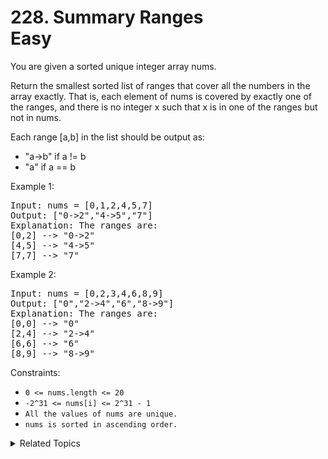 # 228. Summary Ranges<br> Easy

You are given a sorted unique integer array nums.

Return the smallest sorted list of ranges that cover all the numbers in the array exactly. That is, each element of nums is covered by exactly one of the ranges, and there is no integer x such that x is in one of the ranges but not in nums.

Each range [a,b] in the list should be output as:

- "a->b" if a != b
- "a" if a == b


Example 1:

<pre>
Input: nums = [0,1,2,4,5,7]
Output: ["0->2","4->5","7"]
Explanation: The ranges are:
[0,2] --> "0->2"
[4,5] --> "4->5"
[7,7] --> "7"
</pre>

Example 2:

<pre>
Input: nums = [0,2,3,4,6,8,9]
Output: ["0","2->4","6","8->9"]
Explanation: The ranges are:
[0,0] --> "0"
[2,4] --> "2->4"
[6,6] --> "6"
[8,9] --> "8->9"
</pre>

Constraints:

- `0 <= nums.length <= 20`
- `-2^31 <= nums[i] <= 2^31 - 1`
- `All the values of nums are unique.`
- `nums is sorted in ascending order.`

<details>

<summary> Related Topics </summary>

-   `Interval`

</details>
